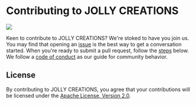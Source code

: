 # Contributing to JOLLY CREATIONS

[![](https://www.jollycreations.org/images/logo.svg)](https://www.jollycreations.org "JOLLY CREATIONS")

Keen to contribute to JOLLY CREATIONS? We're stoked to have you join us. You may
find that opening an [issue](https://github.com/JOLLYCREATIONS/SVG/issues) is the  best way to get a conversation started. When you're ready to submit a pull request, follow the [steps](#pull-request-workflow) below. We follow a [code of conduct](CODE_OF_CONDUCT.md) as our guide for community behavior.

## License

By contributing to JOLLY CREATIONS, you agree that your contributions will be
licensed under the [Apache License, Version 2.0](../LICENSE.md).

